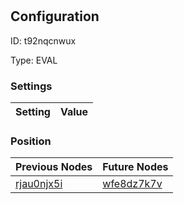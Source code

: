 # <nil>
## Configuration
ID:  t92nqcnwux

Type: EVAL 


### Settings
| Setting | Value  |
| :------------------------ | ---------------------------------------- |
 




### Position
| Previous Nodes | Future Nodes |
| :------------- | ------------ |
| [rjau0njx5i](./rjau0njx5i.md) | [wfe8dz7k7v](./wfe8dz7k7v.md) |